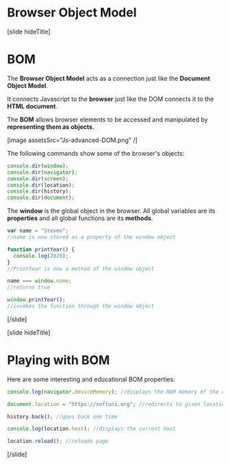 # Browser Object Model

[slide hideTitle]

# BOM

The **Browser Object Model** acts as a connection just like the **Document Object Model**.

It connects Javascript to the **browser** just like the DOM connects it to the **HTML document**.

The **BOM** allows browser elements to be accessed and manipulated by **representing them as objects**.

[image assetsSrc="Js-advanced-DOM.png" /]

The following commands show some of the browser's objects:

```js
console.dir(window);
console.dir(navigator);
console.dir(screen);
console.dir(location);
console.dir(history);
console.dir(document);
```

The **window** is the global object in the browser. All global variables are its **properties** and all global functions are its **methods**.

```js
var name = "Steven";
//name is now stored as a property of the window object

function printYear() {
  console.log(2020);
}
//PrintYear is now a method of the window object

name === window.name;
//returns true

window.printYear();
//invokes the function through the window object
```

[/slide]

[slide hideTitle]

# Playing with BOM

Here are some interesting and educational BOM properties:

```js
console.log(navigator.deviceMemory); //displays the RAM memory of the current machine

document.location = "https://softuni.org"; //redirects to given location

history.back(); //goes back one time

console.log(location.host); //displays the current host

location.reload(); //reloads page
```

[/slide]
